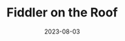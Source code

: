 ---
title: Fiddler on the Roof
date: 2023-08-03
closing_date: 2023-09-17
layout: productions
featured_image: 2023_Fiddler_on_the_Roof.webp
featured_image_caption: Graphic of Fiddler on the Roof at the Alhambra
featured_image_attr: Alhambra Theatre & Dining
playbill:
Theatre: Alhambra Theatre & Dining
Venue: Alhambra Theatre
Tickets: https://sales.alhambrajax.com/100/tickets.shows.html?playID=1428&code=jaxplays
showtimes:
- 2023-08-03 18:00:00
- 2023-08-04 18:00:00
- 2023-08-05 12:00:00
- 2023-08-05 18:00:00
- 2023-08-06 12:00:00
- 2023-08-06 18:00:00
- 2023-08-08 18:00:00
- 2023-08-09 18:00:00
- 2023-08-10 18:00:00
- 2023-08-11 18:00:00
- 2023-08-12 12:00:00
- 2023-08-12 18:00:00
- 2023-08-13 12:00:00
- 2023-08-13 18:00:00
- 2023-08-15 18:00:00
- 2023-08-16 18:00:00
- 2023-08-17 18:00:00
- 2023-08-18 18:00:00
- 2023-08-19 12:00:00
- 2023-08-19 18:00:00
- 2023-08-20 12:00:00
- 2023-08-20 18:00:00
- 2023-08-22 18:00:00
- 2023-08-23 18:00:00
- 2023-08-24 18:00:00
- 2023-08-25 18:00:00
- 2023-08-26 12:00:00
- 2023-08-26 18:00:00
- 2023-08-27 12:00:00
- 2023-08-27 18:00:00
- 2023-08-29 18:00:00
- 2023-08-30 18:00:00
- 2023-08-31 18:00:00
- 2023-09-01 18:00:00
- 2023-09-02 12:00:00
- 2023-09-02 18:00:00
- 2023-09-03 12:00:00
- 2023-09-03 18:00:00
- 2023-09-05 18:00:00
- 2023-09-06 18:00:00
- 2023-09-07 18:00:00
- 2023-09-08 18:00:00
- 2023-09-09 12:00:00
- 2023-09-09 18:00:00
- 2023-09-10 12:00:00
- 2023-09-10 18:00:00
- 2023-09-12 18:00:00
- 2023-09-13 18:00:00
- 2023-09-14 18:00:00
- 2023-09-15 18:00:00
- 2023-09-16 12:00:00
- 2023-09-16 18:00:00
- 2023-09-17 12:00:00
- 2023-09-17 18:00:00
cast:
- Teveye: Tod Booth
- Golde: Lisa Valdini Booth
- Yente: Patti Eyler
- Lazar Wolf: Allan Baker
- Tzeitel: Sarah Warshavsky
- Hodel: Natalie Drake
- Motel: Bear Manescalhi
- Perchik: Alexander Blanco
- Chava: Sofia Smith
- Fyedka: Melvin Edward Nash II
- Sprintze (Grandmother Tzeitel): Tatum Matthews
- Bielke: Emma Decker
- The Constable: Thaddeus Walker
- The Rabbi \ Fyedka: Ryan Lemmon
- Avram: Michael Mossucco
- Mendel: Christopher Michael Milligan
- Mordcha: Rodney Holmes
- Fruma-Sarah / Shandel: Alexia Adcock-Stanford
- The Fiddler: Idan Bar
- Sasha: Zachary Pickett
crew:
- Executive Producer: Tod Booth
- Vice President of Production: Shain Stroff
- Director: Jessie Booth
- Choreographer: Shain Stroff
- Musical Director: Cathy Giddens Murphy
- Technical Director: David Dionne
- Production Manager: Erick Ariel Sureda
- Co-choreographer: Erick Ariel Sureda
- Dance Captain: Idan Bar
- Company Manager: Lisa Valdini Booth
- Lighting Designer: Johnny Pettegrew
- Lighting Tech Assistant: Chad Conley
- Costume Designer:
  - Camala Pitts
  - Dorina Quailes
- Wardrobe Supervisor: Layla Thurman
- Head Seamstress: Allie Kangas
- Set Designer:
  - David Dionne
  - Ian Black
- Sound Designer: Eric Sullivan
- Sound Engineer: Briana Donawa
- Property Master: Patti Eyler
- Wig Design: Patty Pitts
- Assistant Stage Manager:
  - Melvin Nash
  - Sarah Brace
- Stage Crew: Kolby James
orchestra:
Reviews: 
- "Review: FIDDLER ON THE ROOF at Alhambra Theatre and Dining | BroadwayWorld": https://www.broadwayworld.com/jacksonville/article/Review-FIDDLER-ON-THE-ROOF-at-Alhambra-Theatre-and-Dining-20230806
- "Alhambra’s ‘Fiddler’ worth the 25-year wait | Ponte Vedra Recorder": https://pontevedrarecorder.com/stories/alhambras-fiddler-worth-the-25-year-wait,60216
- "FIDDLER hits all the right notes at the Alhambra | Folio Weekly": https://folioweekly.com/2023/08/07/fiddler-hits-all-the-right-notes-at-the-alhambra/
- "Review: FIDDLER ON THE ROOF at Alhambra Theatre and Dining | Broadway World": https://www.broadwayworld.com/jacksonville/article/Review-FIDDLER-ON-THE-ROOF-at-Alhambra-Theatre-and-Dining-20230806
Press: 
- "The Alhambra presents “Fiddler On The Roof” | River City Live - News4Jax": https://www.news4jax.com/river-city-live/2023/08/04/the-alhambra-presents-fiddler-on-the-roof/
- "'Fiddler on the Roof' returns to the Alhambra after 20 years | The Florida Times-Union": https://www.jacksonville.com/picture-gallery/entertainment/arts/2023/08/04/fiddler-on-the-roof-returns-to-jacksonvilles-alhambra-theatre-dining/12314744002/
- "“Fiddler on the Roof” opens this week | Ponte Vedra Recorder": https://pontevedrarecorder.com/stories/fiddler-on-the-roof-opens-this-week,59422?
- "A Fiddler on the Roof… at the Alhambra | Folio Weekly": https://folioweekly.com/2023/07/29/a-fiddler-on-the-roof-at-the-alhambra/
- "FIDDLER ON THE ROOF Opens At Alhambra Theatre & Dining | Broadway World": https://www.broadwayworld.com/jacksonville/article/FIDDLER-ON-THE-ROOF-Opens-At-Alhambra-Theatre-Dining-20230727
photos:
- photo: 2023-Fiddler-on-the-Roof-00.webp
  photo_attr: 
  photo_alt:
  photo_caption: Fiddler on the Roof at the Alhambra Theatre & Dining
- photo: 2023-Fiddler-on-the-Roof-05.webp
  photo_attr: Idan Bar | Silky Money Studios
  photo_attr_link: https://www.silkymoneystudios.com/photography
  photo_alt: 
  photo_caption: Fiddler on the Roof at the Alhambra Theatre & Dining
- photo: 2023-Fiddler-on-the-Roof-06.webp
  photo_attr: Idan Bar | Silky Money Studios
  photo_attr_link: https://www.silkymoneystudios.com/photography
  photo_alt: 
  photo_caption: Fiddler on the Roof at the Alhambra Theatre & Dining
- photo: 2023-Fiddler-on-the-Roof-07.webp
  photo_attr: Idan Bar | Silky Money Studios
  photo_attr_link: https://www.silkymoneystudios.com/photography
  photo_alt: 
  photo_caption: Fiddler on the Roof at the Alhambra Theatre & Dining
- photo: 2023-Fiddler-on-the-Roof-08.webp
  photo_attr: Idan Bar | Silky Money Studios
  photo_attr_link: https://www.silkymoneystudios.com/photography
  photo_alt: 
  photo_caption: Fiddler on the Roof at the Alhambra Theatre & Dining
- photo: 2023-Fiddler-on-the-Roof-09.webp
  photo_attr: Idan Bar | Silky Money Studios
  photo_attr_link: https://www.silkymoneystudios.com/photography
  photo_alt: 
  photo_caption: Fiddler on the Roof at the Alhambra Theatre & Dining
- photo: 2023-Fiddler-on-the-Roof-10.webp
  photo_attr: Idan Bar | Silky Money Studios
  photo_attr_link: https://www.silkymoneystudios.com/photography
  photo_alt: 
  photo_caption: Fiddler on the Roof at the Alhambra Theatre & Dining
- photo: 2023-Fiddler-on-the-Roof-11.webp
  photo_attr: Idan Bar | Silky Money Studios
  photo_attr_link: https://www.silkymoneystudios.com/photography
  photo_alt: 
  photo_caption: Fiddler on the Roof at the Alhambra Theatre & Dining
- photo: 2023-Fiddler-on-the-Roof-12.webp
  photo_attr: Idan Bar | Silky Money Studios
  photo_attr_link: https://www.silkymoneystudios.com/photography
  photo_alt: 
  photo_caption: Fiddler on the Roof at the Alhambra Theatre & Dining
- photo: 2023-Fiddler-on-the-Roof-13.webp
  photo_attr: Idan Bar | Silky Money Studios
  photo_attr_link: https://www.silkymoneystudios.com/photography
  photo_alt: 
  photo_caption: Fiddler on the Roof at the Alhambra Theatre & Dining
- photo: 2023-Fiddler-on-the-Roof-14.webp
  photo_attr: Idan Bar | Silky Money Studios
  photo_attr_link: https://www.silkymoneystudios.com/photography
  photo_alt: 
  photo_caption: Fiddler on the Roof at the Alhambra Theatre & Dining
- photo: 2023-Fiddler-on-the-Roof-15.webp
  photo_attr: Idan Bar | Silky Money Studios
  photo_attr_link: https://www.silkymoneystudios.com/photography
  photo_alt: 
  photo_caption: Fiddler on the Roof at the Alhambra Theatre & Dining
- photo: 2023-Fiddler-on-the-Roof-16.webp
  photo_attr: Idan Bar | Silky Money Studios
  photo_attr_link: https://www.silkymoneystudios.com/photography
  photo_alt: 
  photo_caption: Fiddler on the Roof at the Alhambra Theatre & Dining
- photo: 2023-Fiddler-on-the-Roof-17.webp
  photo_attr: Idan Bar | Silky Money Studios
  photo_attr_link: https://www.silkymoneystudios.com/photography
  photo_alt: 
  photo_caption: Fiddler on the Roof at the Alhambra Theatre & Dining
---